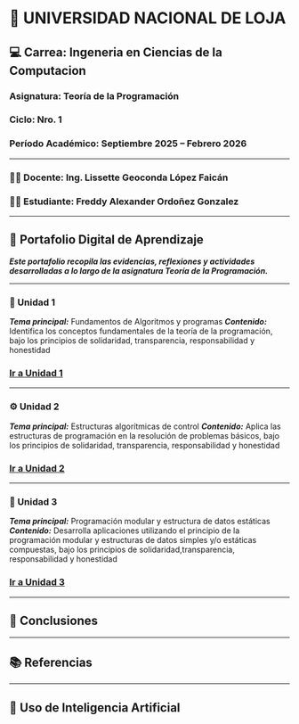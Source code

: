 # 📘 UNIVERSIDAD NACIONAL DE LOJA

## 💻 Carrea: Ingeneria en Ciencias de la Computacion
### Asignatura: Teoría de la Programación  
### Ciclo: Nro. 1 
### Período Académico: Septiembre 2025 – Febrero 2026

---

### 🧑‍🏫 Docente: Ing. Lissette Geoconda López Faicán
### 👨‍🎓 Estudiante: Freddy Alexander Ordoñez Gonzalez

---

## 📂 Portafolio Digital de Aprendizaje
***Este portafolio recopila las evidencias, reflexiones y actividades desarrolladas a lo largo de la asignatura Teoría de la Programación.***

---

### 🧩 Unidad 1  
***Tema principal:*** Fundamentos de Algoritmos y programas 
***Contenido:***  Identifica los conceptos fundamentales de la teoría de la programación, bajo los principios de solidaridad, transparencia, responsabilidad y honestidad

### [Ir a Unidad 1](unidad1.md)

---

### ⚙️ Unidad 2  
***Tema principal:*** Estructuras algorítmicas de control 
***Contenido:*** Aplica las estructuras de programación en la resolución de problemas básicos, bajo los principios de solidaridad, transparencia, responsabilidad y honestidad

### [Ir a Unidad 2](unidad2.md) 
---

### 💾 Unidad 3  
***Tema principal:*** Programación modular y estructura de datos estáticas
***Contenido:*** Desarrolla aplicaciones utilizando el principio de la programación modular y estructuras de datos simples y/o estáticas compuestas, bajo los principios de solidaridad,transparencia, responsabilidad y honestidad
 
### [Ir a Unidad 3](unidad3.md)

---

## 📘 Conclusiones  
 
---

## 📚 Referencias 

---

## 🤖 Uso de Inteligencia Artificial  

